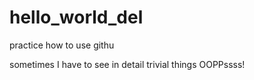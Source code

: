 # hello_world_del
practice how to use githu

sometimes I have to see in detail trivial things
OOPPssss!
